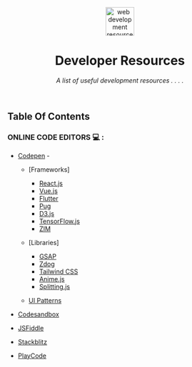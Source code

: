 <p align="center">
    <img width="64" height="64" alt="web development resources" src="https://k2meblog.files.wordpress.com/2017/05/html-512.png" />
</p>
<h1 align="center">Developer Resources</h1>
<p align="center">
<i> A list of useful development resources . . . .</i>
</p>
<p align="center"><br/></p>

## Table Of Contents

### ONLINE CODE EDITORS 💻 :

- [Codepen](https://codepen.io/) - 

    - [Frameworks]
        - [React.js](https://codepen.io/topic/react/templates)
        - [Vue.js](https://codepen.io/topic/vue/templates)
        - [Flutter](https://codepen.io/topic/flutter/templates)
        - [Pug](https://codepen.io/topic/pug/templates)
        - [D3.js](https://codepen.io/topic/d3/templates)
        - [TensorFlow.js](https://codepen.io/topic/tensorflow/templates)
        - [ZIM](https://codepen.io/topic/zim/templates)

    - [Libraries]
        - [GSAP](https://codepen.io/topic/gsap/templates)
        - [Zdog](https://codepen.io/topic/zdog/templates)
        - [Tailwind CSS](https://codepen.io/topic/tailwind/picks)
        - [Anime.js](https://codepen.io/topic/anime/picks)
        - [Splitting.js](https://codepen.io/topic/splitting/templates)

    - [UI Patterns](https://codepen.io/topics/ui-patterns)

- [Codesandbox](https://codesandbox.io/)
- [JSFiddle](https://jsfiddle.net/)
- [Stackblitz](https://stackblitz.com/)
- [PlayCode](http://playcode.io/)
